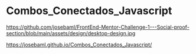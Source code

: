# Combos_Conectados_Javascript

https://github.com/josebaml/FrontEnd-Mentor-Challenge-1---Social-proof-section/blob/main/assets/design/desktop-design.jpg

https://josebaml.github.io/Combos_Conectados_Javascript/
